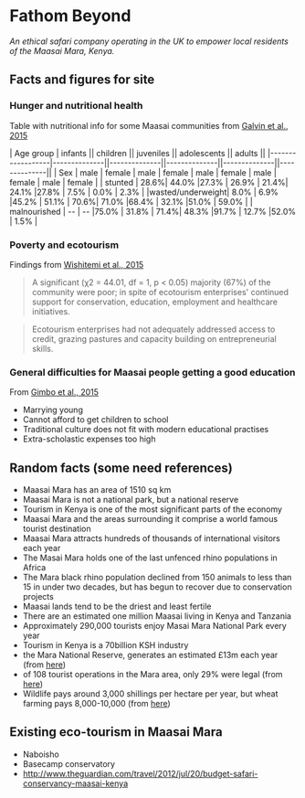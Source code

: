 # Fathom Beyond
_An ethical safari company operating in the UK to empower local residents of the Maasai Mara, Kenya._

## Facts and figures for site

### Hunger and nutritional health

Table with nutritional info for some Maasai communities from [Galvin et al., 2015](http://link.springer.com/article/10.1007/s10745-015-9749-x)

|    Age group     |    infants   ||   children   ||   juveniles  || adolescents  ||    adults    ||
|------------------|--------------||--------------||--------------||--------------||--------------||
|       Sex        | male | female | male | female | male | female | male | female | male | female |
|     stunted      | 28.6%|  44.0% |27.3% |  26.9% | 21.4%|  24.1% |27.8% |  7.5%  | 0.0% |  2.3%  |
|wasted/underweight| 8.0% |  6.9%  |45.2% |  51.1% | 70.6%|  71.0% |68.4% |  32.1% |51.0% |  59.0% |
|   malnourished   |  --  |   --   |75.0% |  31.8% | 71.4%|  48.3% |91.7% |  12.7% |52.0% |  1.5%  |


### Poverty and ecotourism

Findings from [Wishitemi et al., 2015](http://www.sciencedirect.com/science/article/pii/S221197361500063X)

> A significant (χ2 = 44.01, df = 1, p < 0.05) majority (67%) of the community were poor; in spite of ecotourism enterprises' continued support for conservation, education, employment and healthcare initiatives.

>Ecotourism enterprises had not adequately addressed access to credit, grazing pastures and capacity building on entrepreneurial skills.

### General difficulties for Maasai people getting a good education

From [Gimbo et al., 2015](http://knowledge.e.southern.edu/ijbpgd/vol1/iss1/5/)

- Marrying young
- Cannot afford to get children to school
- Traditional culture does not fit with modern educational practises
- Extra-scholastic expenses too high


## Random facts (some need references)

- Maasai Mara has an area of 1510 sq km
- Maasai Mara is not a national park, but a national reserve
- Tourism in Kenya is one of the most significant parts of the economy
- Maasai Mara and the areas surrounding it comprise a world famous tourist destination
- Maasai Mara attracts hundreds of thousands of international visitors each year
- The Masai Mara holds one of the last unfenced rhino populations in Africa
- The Mara black rhino population declined from 150 animals to less than 15 in under two decades, but has begun to recover due to conservation projects
- Maasai lands tend to be the driest and least fertile
- There are an estimated one million Maasai living in Kenya and Tanzania
- Approximately 290,000 tourists enjoy Masai Mara National Park every year
- Tourism in Kenya is a 70billion KSH industry
- the Mara National Reserve, generates an estimated £13m each year (from [here](http://www.theguardian.com/travel/2013/aug/23/masai-mara-tourism-politics))
- of 108 tourist operations in the Mara area, only 29% were legal (from [here](http://www.theguardian.com/travel/2013/aug/23/masai-mara-tourism-politics))
- Wildlife pays around 3,000 shillings per hectare per year, but wheat farming pays 8,000-10,000 (from [here](http://www.theguardian.com/travel/2013/aug/23/masai-mara-tourism-politics))

## Existing eco-tourism in Maasai Mara

- Naboisho
- Basecamp conservatory
- http://www.theguardian.com/travel/2012/jul/20/budget-safari-conservancy-maasai-kenya
